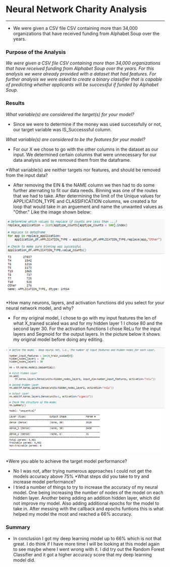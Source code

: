 # Neural Network Charity Analysis
_________________________________
- We were given a CSV file  CSV containing more than 34,000 organizations that have received funding from Alphabet Soup over the years. 
### Purpose of the Analysis
*We were given a CSV file  CSV containing more than 34,000 organizations that have received funding from Alphabet Soup over the years. For this analysis we were already provided with a dataset that had features. For further analysis we were asked to create a binary classifier that is capable of predicting whether applicants will be successful if funded by Alphabet Soup.*

### Results
*What variable(s) are considered the target(s) for your model?*
- Since we were to determine if the money was used successfully or not, our target variable was IS_Successsful column.

*What variable(s) are considered to be the features for your model?*
- For our X we chose to go with the other columns in the dataset as our input. We determined certain columns that were unnecessary for our data analysis and we removed them from the dataframe.

*What variable(s) are neither targets nor features, and should be removed from the input data?
- After removing the EIN & the NAME column we then had to do some further aternating to fit our data needs. Binning was one of the routes that we had to take. After determining the limit of the Unique values for APPLICATION_TYPE and CLASSIFICATION columns,  we created a for loop that would take in an arguement and name the unwanted values as "Other." Like the image shown below:

 ![mod19](https://github.com/mckenziekkilburn/Neural_Network_Charity_Analysis/blob/master/images/mod19.PNG)
 

*How many neurons, layers, and activation functions did you select for your neural network model, and why?
- For my original model, I chose to go with my input features the len of what X_trained scaled was and for my hidden layer 1 I chose 80 and the second layer 30. For the activation functions I chose ReLu for the input layers and Segmoid for the output layers. In the picture below it shows my original model before doing any editing. 

 ![mod19.1](https://github.com/mckenziekkilburn/Neural_Network_Charity_Analysis/blob/master/images/mod19.1.PNG)
 
*Were you able to achieve the target model performance?
- No I was not, after trying numerous approaches I could not get the models accuracy above 75%
*What steps did you take to try and increase model performance?
- I tried a number of things to try to increase the accuracy of my neural model. One being increasing the number of nodes of the model on each hidden layer. Another being adding an addition hidden layer, which did not improve my model. Also adding additional epochs for the model to take in. After messing with the callback and epochs funtions this is what helped my model the most and reached a 66% accuracy.

### Summary 
- In conclusion I got my deep learning model up to 66% which is not that great. I do think if I have more time I will be looking at this model again to see maybe where I went wrong with it. I did try out the Random Forest Classifier and it got a higher accuracy score that my deep learning model did. 
